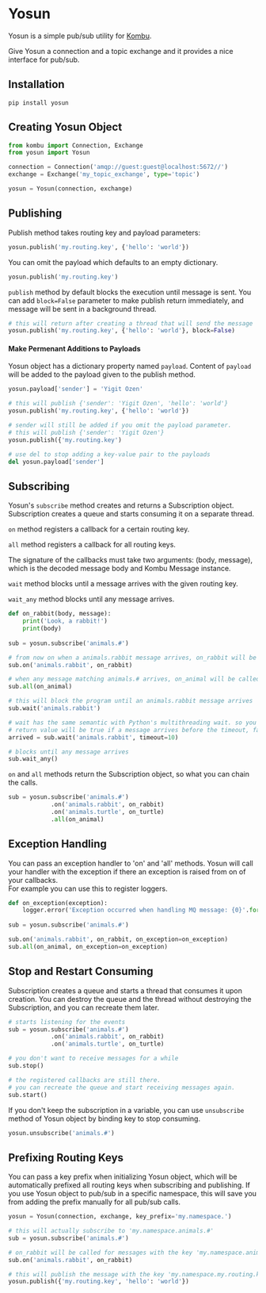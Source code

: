 # Yosun

Yosun is a simple pub/sub utility for [Kombu]. 

Give Yosun a connection and a topic exchange and it provides a nice interface for pub/sub. 

## Installation

```
pip install yosun
```

## Creating Yosun Object

```python
from kombu import Connection, Exchange
from yosun import Yosun

connection = Connection('amqp://guest:guest@localhost:5672//')
exchange = Exchange('my_topic_exchange', type='topic')

yosun = Yosun(connection, exchange)
```

## Publishing

Publish method takes routing key and payload parameters:

```python
yosun.publish('my.routing.key', {'hello': 'world'})
```

You can omit the payload which defaults to an empty dictionary.

```python
yosun.publish('my.routing.key')
```

`publish` method by default blocks the execution until message is sent. You can add `block=False` parameter to make 
publish return immediately, and message will be sent in a background thread.

```python
# this will return after creating a thread that will send the message
yosun.publish('my.routing.key', {'hello': 'world'}, block=False)  
```

#### Make Permenant Additions to Payloads

Yosun object has a dictionary property named `payload`. Content of `payload` will be added
to the payload given to the publish method.

```python
yosun.payload['sender'] = 'Yigit Ozen'

# this will publish {'sender': 'Yigit Ozen', 'hello': 'world'}
yosun.publish('my.routing.key', {'hello': 'world'})

# sender will still be added if you omit the payload parameter. 
# this will publish {'sender': 'Yigit Ozen'}
yosun.publish({'my.routing.key')

# use del to stop adding a key-value pair to the payloads
del yosun.payload['sender']
```

## Subscribing

Yosun's `subscribe` method creates and returns a Subscription object. Subscription creates a 
queue and starts consuming it on a separate thread. 

`on` method registers a callback for a certain routing key.
 
`all` method registers a callback for all routing keys.

The signature of the callbacks must take two arguments: (body, message), which is the decoded message body and Kombu Message instance.

`wait` method blocks until a message arrives with the given routing key.

`wait_any` method blocks until any message arrives.

```python
def on_rabbit(body, message):
    print('Look, a rabbit!')
    print(body)
    
sub = yosun.subscribe('animals.#')

# from now on when a animals.rabbit message arrives, on_rabbit will be called
sub.on('animals.rabbit', on_rabbit)

# when any message matching animals.# arrives, on_animal will be called
sub.all(on_animal)

# this will block the program until an animals.rabbit message arrives
sub.wait('animals.rabbit')

# wait has the same semantic with Python's multithreading wait. so you can pass a timeout.
# return value will be true if a message arrives before the timeout, false otherwise
arrived = sub.wait('animals.rabbit', timeout=10)

# blocks until any message arrives
sub.wait_any()
```

`on` and `all` methods return the Subscription object, so what you can chain the calls.

```python
sub = yosun.subscribe('animals.#')
            .on('animals.rabbit', on_rabbit)
            .on('animals.turtle', on_turtle)
            .all(on_animal)
```

## Exception Handling

You can pass an exception handler to 'on' and 'all' methods. Yosun will call your handler with the exception 
if there an exception is raised from on of your callbacks.  
For example you can use this to register loggers.

```python
def on_exception(exception):
    logger.error('Exception occurred when handling MQ message: {0}'.format(exception))
    
sub = yosun.subscribe('animals.#')

sub.on('animals.rabbit', on_rabbit, on_exception=on_exception)
sub.all(on_animal, on_exception=on_exception) 
```

## Stop and Restart Consuming

Subscription creates a queue and starts a thread that consumes it upon creation.
You can destroy the queue and the thread without destroying the Subscription, and you can recreate them later.

```python
# starts listening for the events
sub = yosun.subscribe('animals.#')
            .on('animals.rabbit', on_rabbit)
            .on('animals.turtle', on_turtle)

# you don't want to receive messages for a while
sub.stop()

# the registered callbacks are still there.
# you can recreate the queue and start receiving messages again.
sub.start()
```

If you don't keep the subscription in a variable, you can use `unsubscribe` method of Yosun object by binding key 
to stop consuming.

```python
yosun.unsubscribe('animals.#')
```

## Prefixing Routing Keys

You can pass a key prefix when initializing Yosun object, which will be automatically prefixed all routing keys 
when subscribing and publishing. If you use Yosun object to pub/sub in a specific namespace, this will save you 
from adding the prefix manually for all pub/sub calls.

```python
yosun = Yosun(connection, exchange, key_prefix='my.namespace.')

# this will actually subscribe to 'my.namespace.animals.#'
sub = yosun.subscribe('animals.#')

# on_rabbit will be called for messages with the key 'my.namespace.animals.rabbit'
sub.on('animals.rabbit', on_rabbit)

# this will publish the message with the key 'my.namespace.my.routing.key'
yosun.publish({'my.routing.key', 'hello': 'world'})
```


[Kombu]: https://github.com/celery/kombu